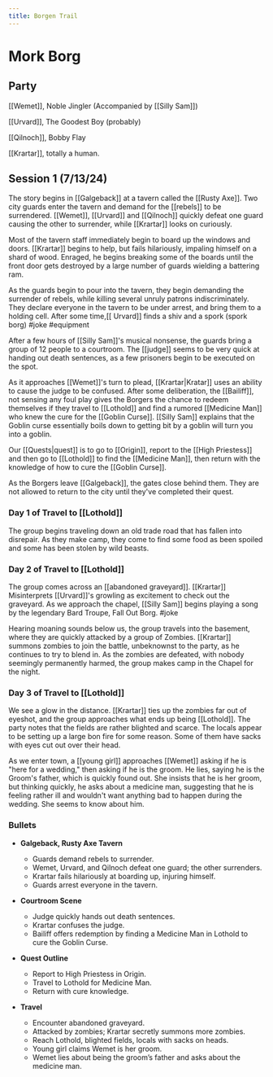 ```yaml
---
title: Borgen Trail
---
```

# Mork Borg
## Party
[[Wemet]], Noble Jingler (Accompanied by [[Silly Sam]])

[[Urvard]], The Goodest Boy (probably)

[[Qilnoch]], Bobby Flay 

[[Krartar]], totally a human.

## Session 1 (7/13/24)

The story begins in [[Galgeback]] at a tavern called the [[Rusty Axe]]. Two city guards enter the tavern and demand for the [[rebels]] to be surrendered. [[Wemet]], [[Urvard]] and [[Qilnoch]] quickly defeat one guard causing the other to surrender, while [[Krartar]] looks on curiously. 

Most of the tavern staff immediately begin to board up the windows and doors. [[Krartar]] begins to help, but fails hilariously, impaling himself on a shard of wood. Enraged, he begins breaking some of the boards until the front door gets destroyed by a large number of guards wielding a battering ram. 

As the guards begin to pour into the tavern, they begin demanding the surrender of rebels, while killing several unruly patrons indiscriminately. They declare everyone in the tavern to be under arrest, and bring them to a holding cell. After some time,[[ Urvard]] finds a shiv and a spork (spork borg) #joke #equipment

After a few hours of [[Silly Sam]]'s musical nonsense, the guards bring a group of 12 people to a courtroom. The [[judge]] seems to be very quick at handing out death sentences, as a few prisoners begin to be executed on the spot. 

As it approaches [[Wemet]]'s turn to plead, [[Krartar|Kratar]] uses an ability to cause the judge to be confused.  After some deliberation, the [[Bailiff]], not sensing any foul play gives the Borgers the chance to redeem themselves if they travel to [[Lothold]] and find a rumored [[Medicine Man]] who knew the cure for the [[Goblin Curse]]. [[Silly Sam]] explains that the Goblin curse essentially boils down to getting bit by a goblin will turn you into a goblin.

Our [[Quests|quest]] is to go to [[Origin]], report to the [[High Priestess]] and then go to [[Lothold]] to find the [[Medicine Man]], then return with the knowledge of how to cure the [[Goblin Curse]]. 

As the Borgers leave [[Galgeback]], the gates close behind them. They are not allowed to return to the city until they've completed their quest.

### Day 1 of Travel to [[Lothold]]

The group begins traveling down an old trade road that has fallen into disrepair. As they make camp, they come to find some food as been spoiled and some has been stolen by wild beasts.

### Day 2 of Travel to [[Lothold]]

The group comes across an [[abandoned graveyard]]. [[Krartar]] Misinterprets [[Urvard]]'s growling as excitement to check out the graveyard. As we approach the chapel, [[Silly Sam]] begins playing a song by the legendary Bard Troupe, Fall Out Borg. #joke 

Hearing moaning sounds below us, the group travels into the basement, where they are quickly attacked by a group of Zombies. [[Krartar]] summons zombies to join the battle, unbeknownst to the party, as he continues to try to blend in. As the zombies are defeated, with nobody seemingly permanently harmed, the group makes camp in the Chapel for the night.

### Day 3 of Travel to [[Lothold]]

We see a glow in the distance. [[Krartar]] ties up the zombies far out of eyeshot, and the group approaches what ends up being [[Lothold]]. The party notes that the fields are rather blighted and scarce. The locals appear to be setting up a large bon fire for some reason. Some of them have sacks with eyes cut out over their head. 

As we enter town, a [[young girl]] approaches [[Wemet]] asking if he is "here for a wedding," then asking if he is the groom. He lies, saying he is the Groom's father, which is quickly found out. She insists that he is her groom, but thinking quickly, he asks about a medicine man, suggesting that he is feeling rather ill and wouldn't want anything bad to happen during the wedding. She seems to know about him.

### Bullets 

- **Galgeback, Rusty Axe Tavern**
    
    - Guards demand rebels to surrender.
    - Wemet, Urvard, and Qilnoch defeat one guard; the other surrenders.
    - Krartar fails hilariously at boarding up, injuring himself.
    - Guards arrest everyone in the tavern.
- **Courtroom Scene**
    
    - Judge quickly hands out death sentences.
    - Krartar confuses the judge.
    - Bailiff offers redemption by finding a Medicine Man in Lothold to cure the Goblin Curse.
- **Quest Outline**
    
    - Report to High Priestess in Origin.
    - Travel to Lothold for Medicine Man.
    - Return with cure knowledge.
- **Travel**
	- Encounter abandoned graveyard.
	- Attacked by zombies; Krartar secretly summons more zombies.
	- Reach Lothold, blighted fields, locals with sacks on heads.
	- Young girl claims Wemet is her groom.
	- Wemet lies about being the groom’s father and asks about the medicine man.